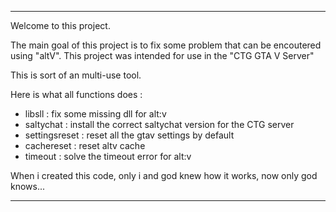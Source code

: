                                                    
-----------------------------------------

Welcome to this project.

The main goal of this project is to fix some problem that can be encoutered using "altV".
This project was intended for use in the "CTG GTA V Server"

This is sort of an multi-use tool.

Here is what all functions does :
- libsll : fix some missing dll for alt:v
- saltychat : install the correct saltychat version for the CTG server
- settingsreset : reset all the gtav settings by default
- cachereset : reset altv cache
- timeout : solve the timeout error for alt:v

When i created this code, only i and god knew how it works, now only god knows...

-----------------------------------------
